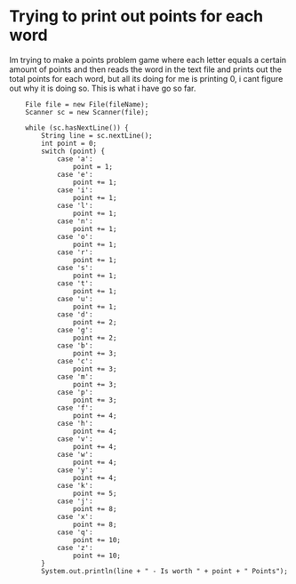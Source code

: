 
# Trying to print out points for each word

Im trying to make a points problem game where each letter equals a certain amount of points and then reads the word in the text file and prints out the total points for each word, but all its doing for me is printing 0, i cant figure out why it is doing so. This is what i have go so far.

        File file = new File(fileName);
        Scanner sc = new Scanner(file);

        while (sc.hasNextLine()) {
            String line = sc.nextLine();
            int point = 0;
            switch (point) {
                case 'a':
                    point = 1;
                case 'e':
                    point += 1;
                case 'i':
                    point += 1;
                case 'l':
                    point += 1;
                case 'n':
                    point += 1;
                case 'o':
                    point += 1;
                case 'r':
                    point += 1;
                case 's':
                    point += 1;
                case 't':
                    point += 1;
                case 'u':
                    point += 1;
                case 'd':
                    point += 2;
                case 'g':
                    point += 2;
                case 'b':
                    point += 3;
                case 'c':
                    point += 3;
                case 'm':
                    point += 3;
                case 'p':
                    point += 3;
                case 'f':
                    point += 4;
                case 'h':
                    point += 4;
                case 'v':
                    point += 4;
                case 'w':
                    point += 4;
                case 'y':
                    point += 4;
                case 'k':
                    point += 5;
                case 'j':
                    point += 8;
                case 'x':
                    point += 8;
                case 'q':
                    point += 10;
                case 'z':
                    point += 10;
            }
            System.out.println(line + " - Is worth " + point + " Points");


        